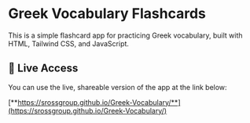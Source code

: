 # Greek Vocabulary Flashcards

This is a simple flashcard app for practicing Greek vocabulary, built with HTML, Tailwind CSS, and JavaScript.

## 🚀 Live Access

You can use the live, shareable version of the app at the link below:

[**https://srossgroup.github.io/Greek-Vocabulary/**](https://srossgroup.github.io/Greek-Vocabulary/)
